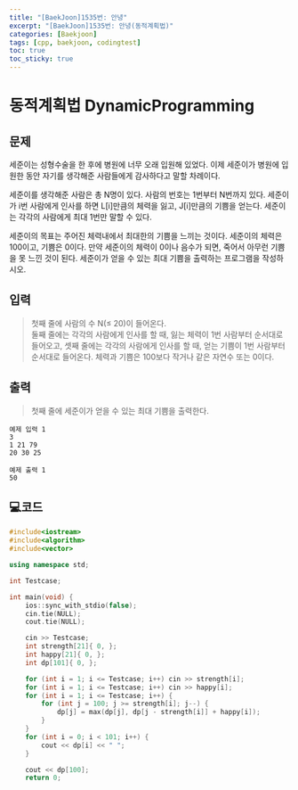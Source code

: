 ```yaml
---
title: "[BaekJoon]1535번: 안녕"
excerpt: "[BaekJoon]1535번: 안녕(동적계획법)"
categories: [Baekjoon]
tags: [cpp, baekjoon, codingtest]
toc: true
toc_sticky: true
---
```


# 동적계획법 DynamicProgramming

## 문제

세준이는 성형수술을 한 후에 병원에 너무 오래 입원해 있었다. 이제 세준이가 병원에 입원한 동안 자기를 생각해준 사람들에게 감사하다고 말할 차례이다.  

세준이를 생각해준 사람은 총 N명이 있다. 사람의 번호는 1번부터 N번까지 있다. 세준이가 i번 사람에게 인사를 하면 L[i]만큼의 체력을 잃고, J[i]만큼의 기쁨을 얻는다. 세준이는 각각의 사람에게 최대 1번만 말할 수 있다.  

세준이의 목표는 주어진 체력내에서 최대한의 기쁨을 느끼는 것이다. 세준이의 체력은 100이고, 기쁨은 0이다. 만약 세준이의 체력이 0이나 음수가 되면, 죽어서 아무런 기쁨을 못 느낀 것이 된다. 세준이가 얻을 수 있는 최대 기쁨을 출력하는 프로그램을 작성하시오.  

## 입력

> 첫째 줄에 사람의 수 N(≤ 20)이 들어온다.  
> 둘째 줄에는 각각의 사람에게 인사를 할 때, 잃는 체력이 1번 사람부터 순서대로 들어오고, 셋째 줄에는 각각의 사람에게 인사를 할 때, 얻는 기쁨이 1번 사람부터 순서대로 들어온다. 체력과 기쁨은 100보다 작거나 같은 자연수 또는 0이다.  

## 출력

> 첫째 줄에 세준이가 얻을 수 있는 최대 기쁨을 출력한다.  

    예제 입력 1 
    3
    1 21 79
    20 30 25

    예제 출력 1 
    50


## 💻코드

```cpp
#include<iostream>
#include<algorithm>
#include<vector>	

using namespace std;

int Testcase;

int main(void) {
	ios::sync_with_stdio(false);
	cin.tie(NULL);
	cout.tie(NULL);

	cin >> Testcase;
	int strength[21]{ 0, };
	int happy[21]{ 0, };
	int dp[101]{ 0, };

	for (int i = 1; i <= Testcase; i++) cin >> strength[i];
	for (int i = 1; i <= Testcase; i++) cin >> happy[i];
	for (int i = 1; i <= Testcase; i++) {
		for (int j = 100; j >= strength[i]; j--) {
			dp[j] = max(dp[j], dp[j - strength[i]] + happy[i]);
		}
	}
	for (int i = 0; i < 101; i++) {
		cout << dp[i] << " ";
	}

	cout << dp[100];
	return 0;
```